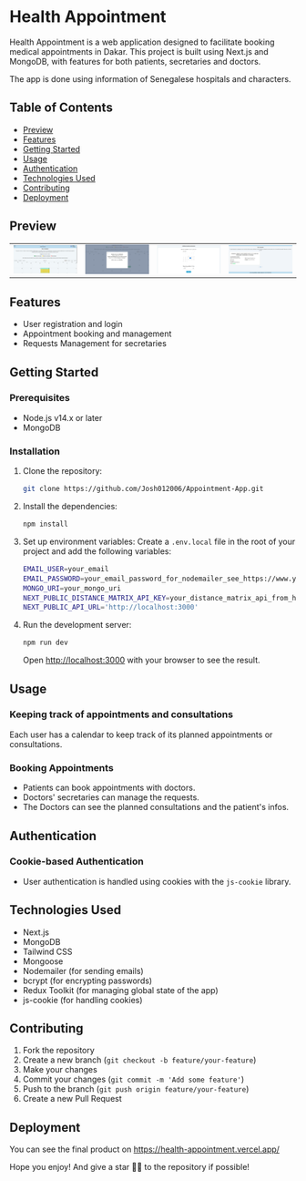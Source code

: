 # Health Appointment

Health Appointment is a web application designed to facilitate booking medical appointments in Dakar. This project is built using Next.js and MongoDB, with features for both patients, secretaries and doctors.

The app is done using information of Senegalese hospitals and characters.

## Table of Contents
- [Preview](#preview)
- [Features](#features)
- [Getting Started](#getting-started)
- [Usage](#usage)
- [Authentication](#authentication)
- [Technologies Used](#technologies-used)
- [Contributing](#contributing)
- [Deployment](#deployment)

## Preview
<table>
    <td><img src="/public/preview1.webp" alt="preview1"/></td>
    <td><img src="/public/preview2.webp" alt="preview2"/></td>
    <td><img src="/public/preview3.webp" alt="preview3"/></td>
    <td><img src="/public/preview4.webp" alt="preview4"/></td>
</table>


## Features
- User registration and login
- Appointment booking and management
- Requests Management for secretaries

## Getting Started

### Prerequisites
- Node.js v14.x or later
- MongoDB

### Installation
1. Clone the repository:
    ```bash
    git clone https://github.com/Josh012006/Appointment-App.git
    ```

2. Install the dependencies:
    ```bash
    npm install
    ```

3. Set up environment variables:
    Create a `.env.local` file in the root of your project and add the following variables:
    ```bash
    EMAIL_USER=your_email
    EMAIL_PASSWORD=your_email_password_for_nodemailer_see_https://www.youtube.com/watch?v=QDIOBsMBEI0&t=707s
    MONGO_URI=your_mongo_uri
    NEXT_PUBLIC_DISTANCE_MATRIX_API_KEY=your_distance_matrix_api_from_https://distancematrix.ai/
    NEXT_PUBLIC_API_URL='http://localhost:3000'
    ```

4. Run the development server:
    ```bash
    npm run dev
    ```

    Open [http://localhost:3000](http://localhost:3000) with your browser to see the result.

## Usage

### Keeping track of appointments and consultations
Each user has a calendar to keep track of its planned appointments or consultations.

### Booking Appointments
- Patients can book appointments with doctors.
- Doctors' secretaries can manage the requests.
- The Doctors can see the planned consultations and the patient's infos.


## Authentication

### Cookie-based Authentication
- User authentication is handled using cookies with the `js-cookie` library.

## Technologies Used
- Next.js
- MongoDB
- Tailwind CSS
- Mongoose
- Nodemailer (for sending emails)
- bcrypt (for encrypting passwords)
- Redux Toolkit (for managing global state of the app)
- js-cookie (for handling cookies)

## Contributing
1. Fork the repository
2. Create a new branch (`git checkout -b feature/your-feature`)
3. Make your changes
4. Commit your changes (`git commit -m 'Add some feature'`)
5. Push to the branch (`git push origin feature/your-feature`)
6. Create a new Pull Request

## Deployment
You can see the final product on https://health-appointment.vercel.app/

Hope you enjoy! And give a star 🌟💫 to the repository if possible!
